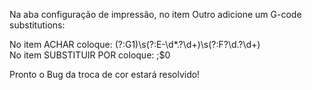 
Na aba configuração de impressão, no item Outro adicione um G-code substitutions:  

No item ACHAR coloque: (?:G1)\s(?:E-\d*.?\d+)\s(?:F?\d.?\d+)       
No item SUBSTITUIR POR coloque: ;$0  

Pronto o Bug da troca de cor estará resolvido!  
